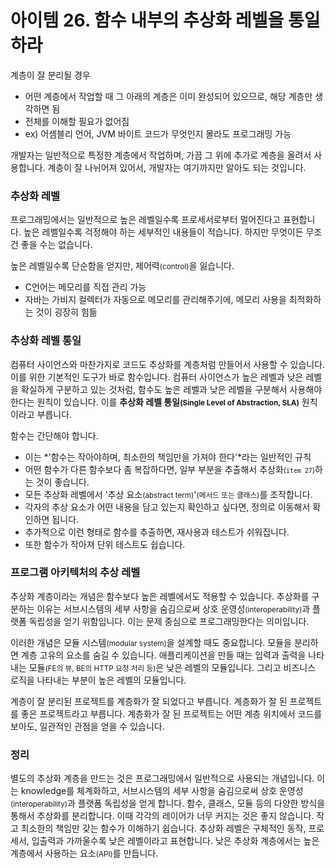 # 아이템 26. 함수 내부의 추상화 레벨을 통일하라

계층이 잘 분리될 경우
- 어떤 계층에서 작업할 때 그 아래의 계층은 이미 완성되어 있으므로, 해당 계층만 생각하면 됨
- 전체를 이해할 필요가 없어짐
- ex) 어셈블리 언어, JVM 바이트 코드가 무엇인지 몰라도 프로그래밍 가능

개발자는 일반적으로 특정한 계층에서 작업하며, 가끔 그 위에 추가로 계층을 올려서 사용합니다. 계층이 잘 나뉘어져 있어서, 개발자는 여기까지만 알아도 되는 것입니다.

### 추상화 레벨

프로그래밍에서는 일반적으로 높은 레벨일수록 프로세서로부터 멀어진다고 표현합니다. 높은 레벨일수록 걱정해야 하는 세부적인 내용들이 적습니다. 하지만 무엇이든 무조건 좋을 수는 없습니다.

높은 레벨일수록 단순함을 얻지만, 제어력<small>(control)</small>을 잃습니다.
- C언어는 메모리를 직접 관리 가능
- 자바는 가비지 컬렉터가 자동으로 메모리를 관리해주기에, 메모리 사용을 최적화하는 것이 굉장히 힘듦

### 추상화 레벨 통일

컴퓨터 사이언스와 마찬가지로 코드도 추상화를 계층처럼 만들어서 사용할 수 있습니다. 이를 위한 기본적인 도구가 바로 함수입니다. 컴퓨터 사이언스가 높은 레벨과 낮은 레벨을 확실하게 구분하고 있는 것처럼, 함수도 높은 레벨과 낮은 레벨을 구분해서 사용해야 한다는 원칙이 있습니다. 이를 <b>추상화 레벨 통일<small>(Single Level of Abstraction, SLA)</small></b> 원칙이라고 부릅니다.

함수는 간단해야 합니다.
- 이는 *'함수는 작아야하며, 최소한의 책임만을 가져야 한다'*라는 일반적인 규칙
- 어떤 함수가 다른 함수보다 좀 복잡하다면, 일부 부분을 추출해서 추상화<small>(`item 27`)</small>하는 것이 좋습니다.
- 모든 추상화 레벨에서 '추상 요소<small>(abstract term)</small>'<small>(메서드 또는 클래스)</small>를 조작합니다.
- 각자의 추상 요소가 어떤 내용을 담고 있는지 확인하고 싶다면, 정의로 이동해서 확인하면 됩니다.
- 추가적으로 이런 형태로 함수를 추출하면, 재사용과 테스트가 쉬워집니다.
- 또한 함수가 작아져 단위 테스트도 쉽습니다.

### 프로그램 아키텍처의 추상 레벨

추상화 계층이라는 개념은 함수보다 높은 레벨에서도 적용할 수 있습니다. 추상화를 구분하는 이유는 서브시스템의 세부 사항을 숨김으로써 상호 운영성<small>(interoperability)</small>과 플랫폼 독립성을 얻기 위함입니다. 이는 문제 중심으로 프로그래밍한다는 의미입니다.

이러한 개념은 모듈 시스템<small>(modular system)</small>을 설계할 때도 중요합니다. 모듈을 분리하면 계층 고유의 요소를 숨길 수 있습니다. 애플리케이션을 만들 때는 입력과 출력을 나타내는 모듈<small>(FE의 뷰, BE의 HTTP 요청 처리 등)</small>은 낮은 레벨의 모듈입니다. 그리고 비즈니스 로직을 나타내는 부분이 높은 레벨의 모듈입니다.

계층이 잘 분리된 프로젝트를 계층화가 잘 되었다고 부릅니다. 계층화가 잘 된 프로젝트를 좋은 프로젝트라고 부릅니다. 계층화가 잘 된 프로젝트는 어떤 계층 위치에서 코드를 보아도, 일관적인 관점을 얻을 수 있습니다.

### 정리

별도의 추상화 계층을 만드는 것은 프로그래밍에서 일반적으로 사용되는 개념입니다. 이는 knowledge를 체계화하고, 서브시스템의 세부 사항을 숨김으로써 상호 운영성<small>(interoperability)</small>과 플랫폼 독립성을 얻게 합니다. 함수, 클래스, 모듈 등의 다양한 방식을 통해서 추상화를 분리합니다. 이때 각각의 레이어가 너무 커지는 것은 좋지 않습니다. 작고 최소한의 책임만 갖는 함수가 이해하기 쉽습니다. 추상화 레벨은 구체적인 동작, 프로세서, 입출력과 가까울수록 낮은 레벨이라고 표현합니다. 낮은 추상화 계층에서는 높은 계층에서 사용하는 요소<small>(API)</small>를 만듭니다.